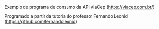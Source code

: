 Exemplo de programa de consumo da API ViaCep (https://viacep.com.br/)

Programado a partir da tutoria do professor Fernando Leonid (https://github.com/fernandoleonid) 
